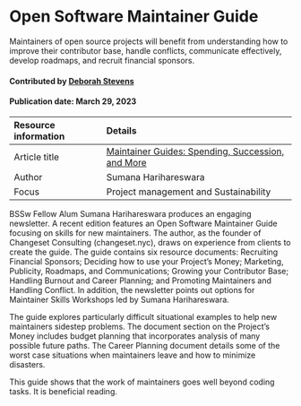 # Open Software Maintainer Guide

<!--deck text start-->
Maintainers of open source projects will benefit from understanding how to improve their contributor base, handle conflicts, communicate effectively, develop roadmaps, and recruit financial sponsors.
<!--deck text end-->

#### Contributed by [Deborah Stevens](https://github.com/haikudeb)

#### Publication date: March 29, 2023

<!--body text start-->
Resource information | Details
:--- | :--- 
Article title  | [Maintainer Guides: Spending, Succession, and More](https://buttondown.email/Changeset/archive/maintainer-guides-spending-succession-more/)
Author | Sumana Harihareswara
Focus | Project management and Sustainability


BSSw Fellow Alum Sumana Harihareswara produces an engaging newsletter. A recent edition features an Open Software Maintainer Guide focusing on skills for new maintainers. The author, as the founder of Changeset Consulting (changeset.nyc), draws on experience from clients to create the guide. The guide contains six resource documents: Recruiting Financial Sponsors; Deciding how to use your Project’s Money; Marketing, Publicity, Roadmaps, and Communications; Growing your Contributor Base; Handling Burnout and Career Planning; and Promoting Maintainers and Handling Conflict. In addition, the newsletter points out options for Maintainer Skills Workshops led by Sumana Harihareswara. 

The guide explores particularly difficult situational examples to help new maintainers sidestep problems. The document section on the Project’s Money includes budget planning that incorporates analysis of many possible future paths. The Career Planning document details some of the worst case situations when maintainers leave and how to minimize disasters. 

This guide shows that the work of maintainers goes well beyond coding tasks.  It is beneficial reading. 

<!--body  text end-->
 
<!---
Publish: yes
RSS update: 2022-08-07
Categories: collaboration, skills
Topics: projects and organizations
--->
